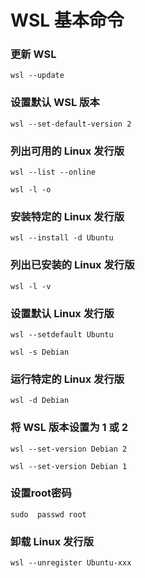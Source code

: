 # WSL 基本命令

### 更新 WSL
```
wsl --update
```

### 设置默认 WSL 版本
```
wsl --set-default-version 2
```

### 列出可用的 Linux 发行版
```
wsl --list --online
```

```
wsl -l -o
```

### 安装特定的 Linux 发行版
```
wsl --install -d Ubuntu
```

### 列出已安装的 Linux 发行版
```
wsl -l -v
```

### 设置默认 Linux 发行版
```
wsl --setdefault Ubuntu
```

```
wsl -s Debian
```

### 运行特定的 Linux 发行版
```
wsl -d Debian
```

### 将 WSL 版本设置为 1 或 2
```
wsl --set-version Debian 2
```

```
wsl --set-version Debian 1
```

### 设置root密码
```
sudo  passwd root
```

### 卸载 Linux 发行版
```
wsl --unregister Ubuntu-xxx
```
